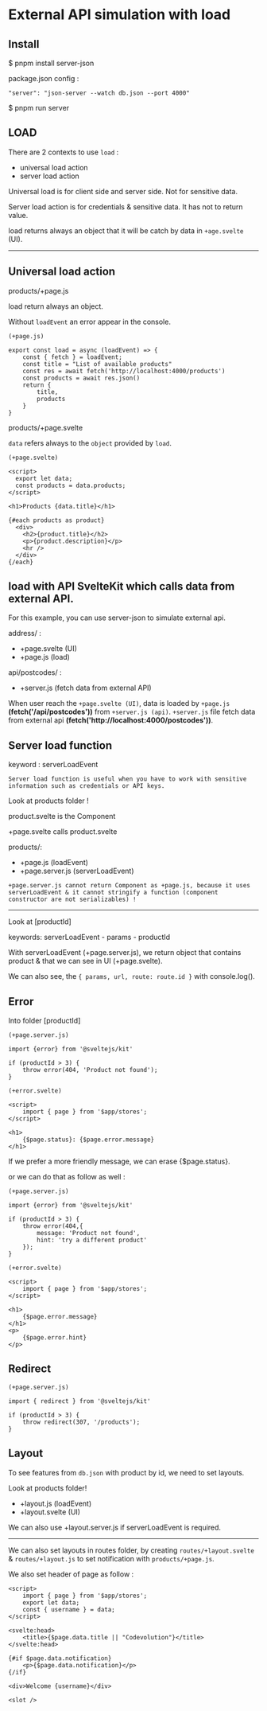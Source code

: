 # External API simulation with load

## Install

$ pnpm install server-json

package.json config :

```
"server": "json-server --watch db.json --port 4000"
```

$ pnpm run server

## LOAD

There are 2 contexts to use `load` :
- universal load action
- server load action

Universal load is for client side and server side.
Not for sensitive data.

Server load action is for credentials & sensitive data.
It has not to return value.

load returns always an object that it will be catch by data in `+age.svelte` (UI).

---

## Universal load action

products/+page.js

load return always an object.

Without `loadEvent` an error appear in the console.

```
(+page.js)

export const load = async (loadEvent) => {
	const { fetch } = loadEvent;
	const title = "List of available products"
	const res = await fetch('http://localhost:4000/products')
	const products = await res.json()
	return {
		title,
		products
	}
}
```

products/+page.svelte

`data` refers always to the `object` provided by `load`.

```
(+page.svelte)

<script>
  export let data;
  const products = data.products;
</script>

<h1>Products {data.title}</h1>

{#each products as product}
  <div>
    <h2>{product.title}</h2>
    <p>{product.description}</p>
    <hr />
  </div>
{/each}
```

## load with API SvelteKit which calls data from external API.

For this example, you can use server-json to simulate external api.

address/ :
- +page.svelte (UI)
- +page.js (load)

api/postcodes/ :
- +server.js (fetch data from external API)

When user reach the `+page.svelte (UI)`, data is loaded by `+page.js` **(fetch('/api/postcodes'))** from `+server.js (api)`. `+server.js` file fetch data from external api **(fetch('http://localhost:4000/postcodes'))**.

## Server load function

keyword : serverLoadEvent

`Server load function is useful when you have to work with sensitive information such as credentials or API keys.`

Look at products folder !

product.svelte is the Component

+page.svelte calls product.svelte

products/:
- +page.js (loadEvent)
- +page.server.js (serverLoadEvent)

`+page.server.js cannot return Component as +page.js, because it uses serverLoadEvent & it cannot stringify a function (component constructor are not serializables) !`

---

Look at [productId]

keywords: serverLoadEvent - params - productId

With serverLoadEvent (+page.server.js), we return object that contains product & that we can see in UI (+page.svelte).

We can also see, the `{ params, url, route: route.id }` with console.log().

## Error

Into folder [productId]

```
(+page.server.js)

import {error} from '@sveltejs/kit'

if (productId > 3) {
	throw error(404, 'Product not found');
}
```

```
(+error.svelte)

<script>
	import { page } from '$app/stores'; 
</script>

<h1>
	{$page.status}: {$page.error.message}
</h1>
```

If we prefer a more friendly message, we can erase {$page.status}.

or we can do that as follow as well :

```
(+page.server.js)

import {error} from '@sveltejs/kit'

if (productId > 3) {
	throw error(404,{
		message: 'Product not found',
		hint: 'try a different product'
	});
}
```

```
(+error.svelte)

<script>
	import { page } from '$app/stores'; 
</script>

<h1>
	{$page.error.message}
</h1>
<p>
	{$page.error.hint}
</p>
```

## Redirect

```
(+page.server.js)

import { redirect } from '@sveltejs/kit'

if (productId > 3) {
	throw redirect(307, '/products');
}
```

## Layout

To see features from `db.json` with product by id, we need to set layouts.

Look at products folder!

- +layout.js (loadEvent)
- +layout.svelte (UI)

We can also use +layout.server.js if serverLoadEvent is required.

---

We can also set layouts in routes folder, by creating `routes/+layout.svelte` & `routes/+layout.js` to set notification with `products/+page.js`.

We also set header of page as follow :

```
<script>
	import { page } from '$app/stores';
	export let data;
	const { username } = data;
</script>

<svelte:head>
	<title>{$page.data.title || "Codevolution"}</title>
</svelte:head>

{#if $page.data.notification}
	<p>{$page.data.notification}</p>
{/if}

<div>Welcome {username}</div>

<slot />
```
